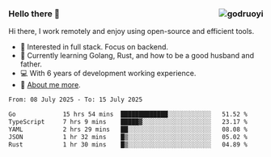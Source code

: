### Hello there 👋 <img align="right" src="https://github-readme-stats.vercel.app/api?username=godruoyi&show_icons=true" alt="godruoyi" />

Hi there, I work remotely and enjoy using open-source and efficient tools.

- 🔭 Interested in full stack. Focus on backend.
- 🌱 Currently learning Golang, Rust, and how to be a good husband and father.
- 💻 With 6 years of development working experience.
- 👒 [About me more](https://godruoyi.com/posts/about-godruoyi).



<!--START_SECTION:waka-->

```txt
From: 08 July 2025 - To: 15 July 2025

Go             15 hrs 54 mins  █████████████░░░░░░░░░░░░   51.52 %
TypeScript     7 hrs 9 mins    █████▓░░░░░░░░░░░░░░░░░░░   23.17 %
YAML           2 hrs 29 mins   ██░░░░░░░░░░░░░░░░░░░░░░░   08.08 %
JSON           1 hr 32 mins    █▒░░░░░░░░░░░░░░░░░░░░░░░   05.02 %
Rust           1 hr 30 mins    █▒░░░░░░░░░░░░░░░░░░░░░░░   04.89 %
```

<!--END_SECTION:waka-->
